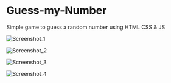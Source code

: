 # Guess-my-Number
Simple game to guess a random number using HTML CSS &amp; JS

![Screenshot_1](https://github.com/gustavommcv/Guess-my-Number/assets/88604190/f6a27255-2ef0-41ed-829f-fd69b709235d)

![Screenshot_2](https://github.com/gustavommcv/Guess-my-Number/assets/88604190/54afe348-95aa-4bef-adae-8b215b032bdd)

![Screenshot_3](https://github.com/gustavommcv/Guess-my-Number/assets/88604190/b22f2e9c-5356-4392-b81f-3d0f4c4e7010)

![Screenshot_4](https://github.com/gustavommcv/Guess-my-Number/assets/88604190/304ec496-f9b1-4a1e-b48b-329f53ab752b)
